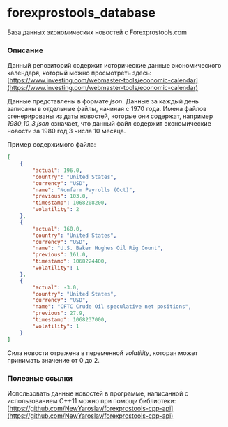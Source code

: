 # forexprostools_database
База данных экономических новостей с Forexprostools.com 

### Описание

Данный репозиторий содержит исторические данные экономического календаря, который можно просмотреть здесь: [https://www.investing.com/webmaster-tools/economic-calendar](https://www.investing.com/webmaster-tools/economic-calendar)

Данные представлены в формате *json*. Данные за каждый день записаны в отдельные файлы, начиная с 1970 года. Имена файлов сгенерированы из даты новостей, которые они содержат, например *1980_10_3.json* означает, что данный файл содержит экономические новости за 1980 год 3 числа 10 месяца.

Пример содержимого файла:

```json
[
    {
        "actual": 196.0,
        "country": "United States",
        "currency": "USD",
        "name": "Nonfarm Payrolls (Oct)",
        "previous": 103.0,
        "timestamp": 1068208200,
        "volatility": 2
    },
    {
        "actual": 160.0,
        "country": "United States",
        "currency": "USD",
        "name": "U.S. Baker Hughes Oil Rig Count",
        "previous": 161.0,
        "timestamp": 1068224400,
        "volatility": 1
    },
    {
        "actual": -3.0,
        "country": "United States",
        "currency": "USD",
        "name": "CFTC Crude Oil speculative net positions",
        "previous": 27.9,
        "timestamp": 1068237000,
        "volatility": 1
    }
]
```

Сила новости отражена в переменной *volatility*, которая может принимать значение от 0 до 2. 

### Полезные ссылки

Использовать данные новостей в программе, написанной с использованием C++11 можно при помощи библиотеки: [https://github.com/NewYaroslav/forexprostools-cpp-api](https://github.com/NewYaroslav/forexprostools-cpp-api)

 